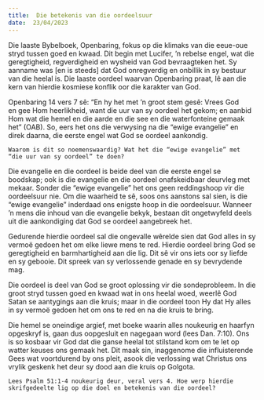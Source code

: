 ```yaml
---
title:  Die betekenis van die oordeelsuur
date:  23/04/2023
---
```


Die laaste Bybelboek, Openbaring, fokus op die klimaks van die eeue-oue stryd tussen goed en kwaad. Dit begin met Lucifer, ’n rebelse engel, wat die geregtigheid, regverdigheid en wysheid van God bevraagteken het. Sy aanname was [en is steeds] dat God onregverdig en onbillik in sy bestuur van die heelal is. Die laaste oordeel waarvan Openbaring praat, lê aan die kern van hierdie kosmiese konflik oor die karakter van God.

Openbaring 14 vers 7 sê: “En hy het met ’n groot stem gesê: Vrees God en gee Hom heerlikheid, want die uur van sy oordeel het gekom; en aanbid Hom wat die hemel en die aarde en die see en die waterfonteine gemaak het” (OAB). So, eers het ons die verwysing na die “ewige evangelie” en direk daarna, die eerste engel wat God se oordeel aankondig.

`Waarom is dit so noemenswaardig? Wat het die “ewige evangelie” met “die uur van sy oordeel” te doen?`

Die evangelie en die oordeel is beide deel van die eerste engel se boodskap; ook is die evangelie en die oordeel onafskeidbaar deurvleg met mekaar.  Sonder die “ewige evangelie” het ons geen reddingshoop vir die oordeelsuur nie. Om die waarheid te sê, soos ons aanstons sal sien, is die “ewige evangelie” inderdaad ons enigste hoop in die oordeelsuur. Wanneer ’n mens die inhoud van die evangelie bekyk, bestaan dit ongetwyfeld deels uit die aankondiging dat God se oordeel aangebreek het.

Gedurende hierdie oordeel sal die ongevalle wêrelde sien dat God alles in sy vermoë gedoen het om elke liewe mens te red. Hierdie oordeel bring God se geregtigheid en barmhartigheid aan die lig. Dit sê vir ons iets oor sy liefde en sy gebooie. Dit spreek van sy verlossende genade en sy bevrydende mag.

Die oordeel is deel van God se groot oplossing vir die sondeprobleem. In die groot stryd tussen goed en kwaad wat in ons heelal woed, weerlê God Satan se aantygings aan die kruis; maar in die oordeel toon Hy dat Hy alles in sy vermoë gedoen het om ons te red en na die kruis te bring.

Die hemel se oneindige argief, met boeke waarin alles noukeurig en haarfyn opgeskryf is, gaan dus oopgesluit en nagegaan word (lees Dan. 7:10). Ons is so kosbaar vir God dat die ganse heelal tot stilstand kom om te let op watter keuses ons gemaak het. Dit maak sin, inaggenome die influisterende Gees wat voortdurend by ons pleit, asook die verlossing wat Christus ons vrylik geskenk het deur sy dood aan die kruis op Golgota.

`Lees Psalm 51:1-4 noukeurig deur, veral vers 4. Hoe werp hierdie skrifgedeelte lig op die doel en betekenis van die oordeel?`